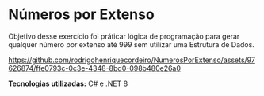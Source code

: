 # Números por Extenso
Objetivo desse exercício foi práticar lógica de programação para gerar qualquer número por extenso até 999 sem utilizar uma Estrutura de Dados.



https://github.com/rodrigohenriquecordeiro/NumerosPorExtenso/assets/97626874/ffe0793c-0c3e-4348-8bd0-098b480e26a0

**Tecnologias utilizadas:** C# e .NET 8
